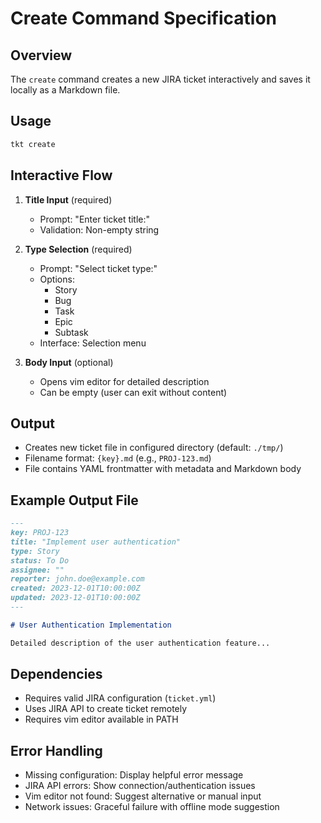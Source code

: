 # Create Command Specification

## Overview

The `create` command creates a new JIRA ticket interactively and saves it locally as a Markdown file.

## Usage

```bash
tkt create
```

## Interactive Flow

1. **Title Input** (required)
   - Prompt: "Enter ticket title:"
   - Validation: Non-empty string

2. **Type Selection** (required)
   - Prompt: "Select ticket type:"
   - Options:
     - Story
     - Bug
     - Task
     - Epic
     - Subtask
   - Interface: Selection menu

3. **Body Input** (optional)
   - Opens vim editor for detailed description
   - Can be empty (user can exit without content)

## Output

- Creates new ticket file in configured directory (default: `./tmp/`)
- Filename format: `{key}.md` (e.g., `PROJ-123.md`)
- File contains YAML frontmatter with metadata and Markdown body

## Example Output File

```markdown
---
key: PROJ-123
title: "Implement user authentication"
type: Story
status: To Do
assignee: ""
reporter: john.doe@example.com
created: 2023-12-01T10:00:00Z
updated: 2023-12-01T10:00:00Z
---

# User Authentication Implementation

Detailed description of the user authentication feature...
```

## Dependencies

- Requires valid JIRA configuration (`ticket.yml`)
- Uses JIRA API to create ticket remotely
- Requires vim editor available in PATH

## Error Handling

- Missing configuration: Display helpful error message
- JIRA API errors: Show connection/authentication issues
- Vim editor not found: Suggest alternative or manual input
- Network issues: Graceful failure with offline mode suggestion